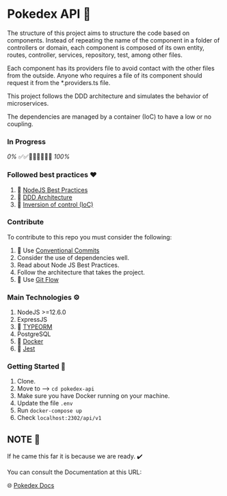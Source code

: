 # Pokedex API 🚀

The structure of this project aims to structure the code based on components. Instead of repeating the name of the component in a folder of controllers or domain, each component is composed of its own entity, routes, controller, services, repository, test, among other files.

Each component has its providers file to avoid contact with the other files from the outside. Anyone who requires a file of its component should request it from the *.providers.ts file.

This project follows the DDD architecture and simulates the behavior of microservices.

The dependencies are managed by a container (IoC) to have a low or no coupling.


### In Progress

*0%* ✅✅🔲🔲🔲🔲🔲🔲 *100%*


### Followed best practices ❤️

1. 🔗 [NodeJS Best Practices](https://github.com/goldbergyoni/nodebestpractices)
2. 🔗 [DDD Architecture](https://en.wikipedia.org/wiki/Domain-driven_design)
3. 🔗 [Inversion of control (IoC)](https://en.wikipedia.org/wiki/Inversion_of_control)

### Contribute

To contribute to this repo you must consider the following:

1. 🔗 Use [Conventional Commits](https://www.conventionalcommits.org/en/v1.0.0-beta.4/)
2. Consider the use of dependencies well.
3. Read about Node JS Best Practices.
4. Follow the architecture that takes the project.
5. 🔗 Use [Git Flow](https://danielkummer.github.io/git-flow-cheatsheet/)

### Main Technologies ⚙️

1. NodeJS >=12.6.0
2. ExpressJS
3. 🔗 [TYPEORM](https://typeorm.io/#/)
4. PostgreSQL
5. 🔗 [Docker](https://www.docker.com/)
6. 🔗 [Jest](https://jestjs.io/)

### Getting Started 📌

1. Clone.
2. Move to --> ``` cd pokedex-api ```
3. Make sure you have Docker running on your machine.
4. Update the file ``` .env ```
5. Run ``` docker-compose up ```
6. Check ``` localhost:2302/api/v1 ```

## NOTE 📢

If he came this far it is because we are ready. ✔️

You can consult the Documentation at this URL:

🌐 [Pokedex Docs](https://documenter.getpostman.com/view/7831505/SVtWvmoc?version=latest)
